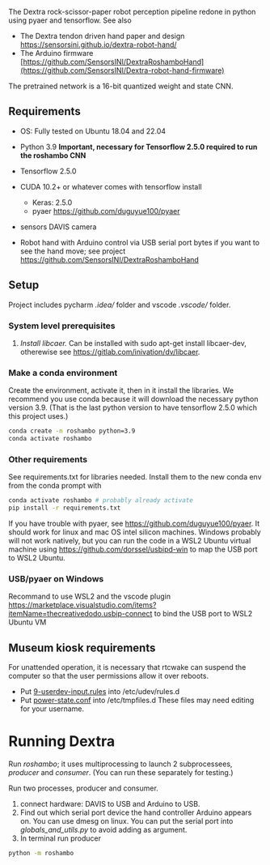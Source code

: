The Dextra rock-scissor-paper robot perception pipeline redone in python using pyaer and tensorflow.
See also
 * The Dextra tendon driven hand paper and design https://sensorsini.github.io/dextra-robot-hand/
 * The Arduino firmware [https://github.com/SensorsINI/DextraRoshamboHand](https://github.com/SensorsINI/Dextra-robot-hand-firmware)

The pretrained network is a 16-bit quantized weight and state CNN.

## Requirements

 - OS: Fully tested on Ubuntu 18.04 and 22.04
  * Python 3.9 **Important, necessary for Tensorflow 2.5.0 required to run the roshambo CNN**
  * Tensorflow 2.5.0
  * CUDA 10.2+ or whatever comes with tensorflow install
    - Keras: 2.5.0
    - pyaer https://github.com/duguyue100/pyaer
 
 * sensors DAVIS camera
 * Robot hand with Arduino control via USB serial port bytes if you want to see the hand move; see project https://github.com/SensorsINI/DextraRoshamboHand

## Setup

Project includes pycharm _.idea/_ folder and vscode _.vscode/_ folder.

### System level prerequisites
1. *Install libcaer.* Can be installed with  sudo apt-get install libcaer-dev, otherewise see https://gitlab.com/inivation/dv/libcaer.

### Make a conda environment
Create the environment, activate it, then in it install the libraries. We recommend you use conda because it will download the necessary python version 3.9. (That
is the last python version to have tensorflow 2.5.0 which this project uses.) 
``` bash
conda create -n roshambo python=3.9
conda activate roshambo
```
### Other requirements
See requirements.txt for libraries needed. 
Install them to the new conda env from the conda prompt with

``` bash
conda activate roshambo # probably already activate
pip install -r requirements.txt
```

If you have trouble with pyaer, see https://github.com/duguyue100/pyaer. It should work for linux and mac OS intel silicon machines. Windows probably will not work natively, but you can run the code in a WSL2 Ubuntu virtual machine using https://github.com/dorssel/usbipd-win to map the USB port to WSL2 Ubuntu.

### USB/pyaer on Windows

Recommand to use WSL2 and the vscode plugin https://marketplace.visualstudio.com/items?itemName=thecreativedodo.usbip-connect to bind the USB port to WSL2 Ubuntu VM

## Museum kiosk requirements
For unattended operation, it is necessary that rtcwake can suspend the computer so that the user permissions allow it over reboots.
* Put [9-userdev-input.rules](99-userdev-input.rules) into /etc/udev/rules.d
* Put [power-state.conf](power-state.conf) into /etc/tmpfiles.d
These files may need editing for your username.

# Running Dextra

Run _roshambo_; it uses multiprocessing to launch 2 subprocessees, _producer_ and _consumer_. (You can run these separately for testing.)

Run two processes, producer and consumer.

 1. connect hardware: DAVIS to USB and Arduino to USB.
 2. Find out which serial port device the hand controller Arduino appears on. You can use dmesg on linux. You can put the serial port into _globals_and_utils.py_ to avoid adding as argument.
 2. In terminal run producer
```bash
python -m roshambo
```
 

